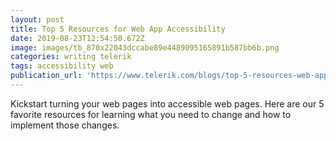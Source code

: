 ```yaml
---
layout: post
title: Top 5 Resources for Web App Accessibility
date: 2019-08-23T12:54:50.672Z
image: images/tb_870x22043dccabe89e4489095165891b587bb6b.png
categories: writing telerik
tags: accessibility web
publication_url: 'https://www.telerik.com/blogs/top-5-resources-web-app-accessibility'
---
```

Kickstart turning your web pages into accessible web pages. Here are our 5 favorite resources for learning what you need to change and how to implement those changes.
